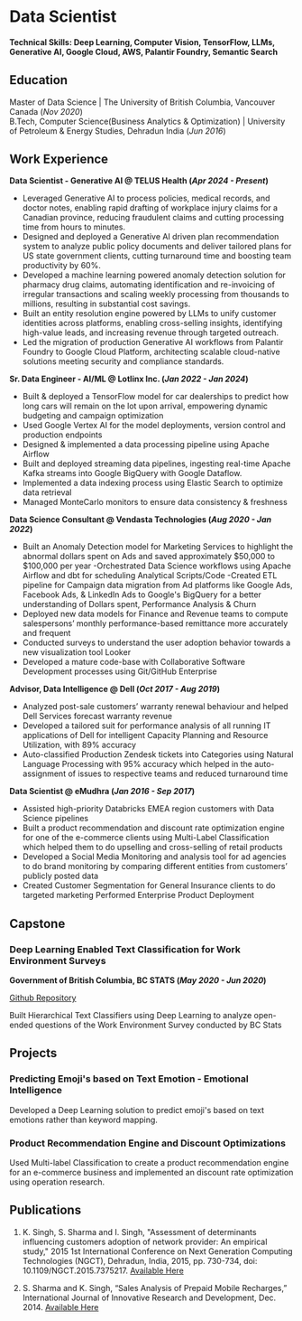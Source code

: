 # Data Scientist

#### Technical Skills: Deep Learning, Computer Vision, TensorFlow, LLMs, Generative AI, Google Cloud, AWS, Palantir Foundry, Semantic Search 

## Education

Master of Data Science | The University of British Columbia, Vancouver Canada (_Nov 2020_)								       		
B.Tech, Computer Science(Business Analytics & Optimization) | University of Petroleum & Energy Studies, Dehradun India (_Jun 2016_)	 			        		

## Work Experience
**Data Scientist - Generative AI @ TELUS Health (_Apr 2024 - Present_)**
- Leveraged Generative AI to process policies, medical records, and doctor notes, enabling rapid drafting of workplace injury claims for a Canadian province, reducing fraudulent claims and cutting processing time from hours to minutes.
- Designed and deployed a Generative AI driven plan recommendation system to analyze public policy documents and deliver tailored plans for US state government clients, cutting turnaround time and boosting team productivity by 60%.
- Developed a machine learning powered anomaly detection solution for pharmacy drug claims, automating identification and re-invoicing of irregular transactions and scaling weekly processing from thousands to millions, resulting in substantial cost savings.
- Built an entity resolution engine powered by LLMs to unify customer identities across platforms, enabling cross-selling insights, identifying high-value leads, and increasing revenue through targeted outreach.
- Led the migration of production Generative AI workflows from Palantir Foundry to Google Cloud Platform, architecting scalable cloud-native solutions meeting security and compliance standards.

**Sr. Data Engineer - AI/ML @ Lotlinx Inc. (_Jan 2022 - Jan 2024_)**
- Built & deployed a TensorFlow model for car dealerships to predict how long cars will remain on the lot upon arrival, empowering dynamic budgeting and campaign optimization
- Used Google Vertex AI for the model deployments, version control and production endpoints
- Designed & implemented a data processing pipeline using Apache Airflow
- Built and deployed streaming data pipelines, ingesting real-time Apache Kafka streams into Google BigQuery with Google Dataflow.
- Implemented a data indexing process using Elastic Search to optimize data retrieval
- Managed MonteCarlo monitors to ensure data consistency & freshness

**Data Science Consultant @ Vendasta Technologies (_Aug 2020 - Jan 2022_)**
- Built an Anomaly Detection model for Marketing Services to highlight the abnormal dollars spent on Ads and saved approximately $50,000 to $100,000 per year
-Orchestrated Data Science workflows using Apache Airflow and dbt for scheduling Analytical Scripts/Code
-Created ETL pipeline for Campaign data migration from Ad platforms like Google Ads, Facebook Ads, & LinkedIn Ads to Google's BigQuery for a better understanding of Dollars spent, Performance Analysis & Churn
- Deployed new data models for Finance and Revenue teams to compute salespersons’ monthly performance-based remittance more accurately and frequent
- Conducted surveys to understand the user adoption behavior towards a new visualization tool Looker
- Developed a mature code-base with Collaborative Software Development processes using Git/GitHub Enterprise


**Advisor, Data Intelligence @ Dell (_Oct 2017 - Aug 2019_)**
- Analyzed post-sale customers’ warranty renewal behaviour and helped Dell Services forecast warranty revenue
- Developed a tailored suit for performance analysis of all running IT applications of Dell for intelligent Capacity Planning and Resource Utilization, with 89% accuracy 
- Auto-classified Production Zendesk tickets into Categories using Natural Language Processing with 95% accuracy which helped in the auto-assignment of issues to respective teams and reduced turnaround time 

**Data Scientist @ eMudhra (_Jan 2016 - Sep 2017_)**
- Assisted high-priority Databricks EMEA region customers with Data Science pipelines
- Built a product recommendation and discount rate optimization engine for one of the e-commerce clients using Multi-Label Classification which helped them to do upselling and cross-selling of retail products 
- Developed a Social Media Monitoring and analysis tool for ad agencies to do brand monitoring by comparing different entities from customers’ publicly posted data 
- Created Customer Segmentation for General Insurance clients to do targeted marketing
Performed Enterprise Product Deployment


## Capstone
### Deep Learning Enabled Text Classification for Work Environment Surveys
**Government of British Columbia, BC STATS (_May 2020 - Jun 2020_)**

[Github Repository](https://github.com/singh-karanpal/Capstone)

Built Hierarchical Text Classifiers using Deep Learning to analyze open-ended questions of the Work Environment Survey conducted by BC Stats

## Projects
### Predicting Emoji's based on Text Emotion - Emotional Intelligence

Developed a Deep Learning solution to predict emoji's based on text emotions rather than keyword mapping.


### Product Recommendation Engine and Discount Optimizations

Used Multi-label Classification to create a product recommendation engine for an e-commerce business and implemented an discount rate optimization using operation research.


## Publications
1. K. Singh, S. Sharma and I. Singh, "Assessment of determinants influencing customers adoption of network provider: An empirical study," 2015 1st International Conference on Next Generation Computing Technologies (NGCT), Dehradun, India, 2015, pp. 730-734, doi: 10.1109/NGCT.2015.7375217. [Available Here](https://ieeexplore.ieee.org/document/7375217?arnumber=7375217&reload=true&newsearch=true&searchWithin=%22First%20Name%22:Shivangnee&searchWithin=%22Last%20Name%22:Sharma)

2. S. Sharma and K. Singh, “Sales Analysis of Prepaid Mobile Recharges,” International Journal of Innovative Research and Development, Dec. 2014.
[Available Here](http://www.internationaljournalcorner.com/index.php/ijird_ojs/article/view/135528)
‌